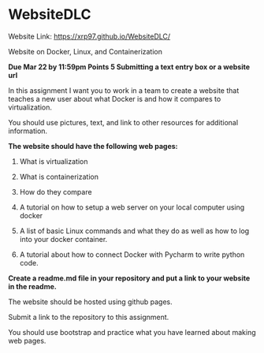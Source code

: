 # WebsiteDLC

Website Link: https://xrp97.github.io/WebsiteDLC/

Website on Docker, Linux, and Containerization

**Due Mar 22 by 11:59pm Points 5 Submitting a text entry box or a website url**

In this assignment I want you to work in a team to create a website that teaches a new user about what Docker is and how it compares to virtualization.  

You should use pictures, text, and link to other resources for additional information.  

**The website should have the following web pages:**

1.  What is virtualization

2.  What is containerization

3.  How do they compare

4.  A tutorial on how to setup a web server on your local computer using docker

5.  A list of basic Linux commands and what they do   as well as how to log into your docker container.

6.  A tutorial about how to connect Docker with Pycharm to write python code.

**Create a readme.md file in your repository and put a link to your website in the readme.**

The website should be hosted using github pages.  

Submit a link to the repository to this assignment.  

You should use bootstrap and practice what you have learned about making web pages.
